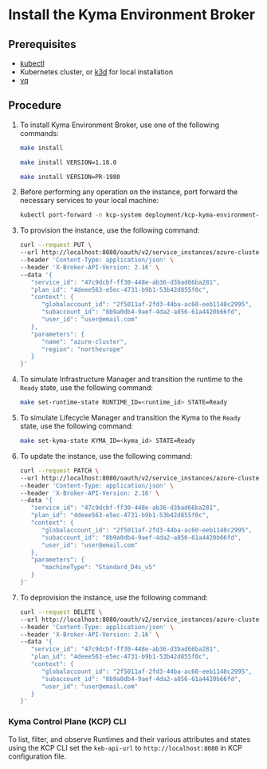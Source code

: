 # Install the Kyma Environment Broker

## Prerequisites

* [kubectl](https://kubernetes.io/docs/tasks/tools/install-kubectl/)
* Kubernetes cluster, or [k3d](https://k3d.io) for local installation
* [yq](https://github.com/mikefarah/yq)

## Procedure

1. To install Kyma Environment Broker, use one of the following commands:

    ```bash
    make install
    ```

    ```bash
    make install VERSION=1.18.0
    ```

    ```bash
    make install VERSION=PR-1980
    ```
   
2. Before performing any operation on the instance, port forward the necessary services to your local machine:

   ```bash
   kubectl port-forward -n kcp-system deployment/kcp-kyma-environment-broker 8080:8080 5432:5432
   ```

3. To provision the instance, use the following command:

   ```bash
   curl --request PUT \
   --url http://localhost:8080/oauth/v2/service_instances/azure-cluster \
   --header 'Content-Type: application/json' \
   --header 'X-Broker-API-Version: 2.16' \
   --data '{
      "service_id": "47c9dcbf-ff30-448e-ab36-d3bad66ba281",
      "plan_id": "4deee563-e5ec-4731-b9b1-53b42d855f0c",
      "context": {
         "globalaccount_id": "2f5011af-2fd3-44ba-ac60-eeb1148c2995",
         "subaccount_id": "8b9a0db4-9aef-4da2-a856-61a4420b66fd",
         "user_id": "user@email.com"
      },
      "parameters": {
         "name": "azure-cluster",
         "region": "northeurope"
      }
   }'
   ```

4. To simulate Infrastructure Manager and transition the runtime to the `Ready` state, use the following command:

   ```bash
   make set-runtime-state RUNTIME_ID=<runtime_id> STATE=Ready
   ```

5. To simulate Lifecycle Manager and transition the Kyma to the `Ready` state, use the following command:

   ```bash
   make set-kyma-state KYMA_ID=<kyma_id> STATE=Ready
   ```

6. To update the instance, use the following command:

   ```bash
   curl --request PATCH \
   --url http://localhost:8080/oauth/v2/service_instances/azure-cluster?accepts_incomplete=true \
   --header 'Content-Type: application/json' \
   --header 'X-Broker-API-Version: 2.16' \
   --data '{
      "service_id": "47c9dcbf-ff30-448e-ab36-d3bad66ba281",
      "plan_id": "4deee563-e5ec-4731-b9b1-53b42d855f0c",
      "context": {
         "globalaccount_id": "2f5011af-2fd3-44ba-ac60-eeb1148c2995",
         "subaccount_id": "8b9a0db4-9aef-4da2-a856-61a4420b66fd",
         "user_id": "user@email.com"
      },
      "parameters": {
         "machineType": "Standard_D4s_v5"
      }
   }'
   ```

7. To deprovision the instance, use the following command:

   ```bash
   curl --request DELETE \
   --url http://localhost:8080/oauth/v2/service_instances/azure-cluster?accepts_incomplete=true&service_id=47c9dcbf-ff30-448e-ab36-d3bad66ba281&plan_id=4deee563-e5ec-4731-b9b1-53b42d855f0c \
   --header 'Content-Type: application/json' \
   --header 'X-Broker-API-Version: 2.16' \
   --data '{
      "service_id": "47c9dcbf-ff30-448e-ab36-d3bad66ba281",
      "plan_id": "4deee563-e5ec-4731-b9b1-53b42d855f0c",
      "context": {
         "globalaccount_id": "2f5011af-2fd3-44ba-ac60-eeb1148c2995",
         "subaccount_id": "8b9a0db4-9aef-4da2-a856-61a4420b66fd",
         "user_id": "user@email.com"
      }
   }'
   ```

### Kyma Control Plane (KCP) CLI

To list, filter, and observe Runtimes and their various attributes and states using the KCP CLI set the `keb-api-url` to `http://localhost:8080` in KCP configuration file.
